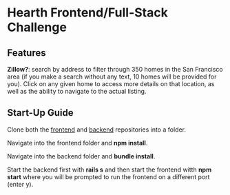 # Hearth Frontend/Full-Stack Challenge

## Features

**Zillow?**: search by address to filter through 350 homes in the San Francisco area (if you make a search without any text, 10 homes will be provided for you). Click on any given home to access more details on that location, as well as the ability to navigate to the actual listing.

## Start-Up Guide

Clone both the [frontend](https://github.com/hm-factor/hearth_challenge_frontend) and [backend](https://github.com/hm-factor/hearth_challenge_backend) repositories into a folder.

Navigate into the frontend folder and **npm install**.

Navigate into the backend folder and **bundle install**.

Start the backend first with **rails s** and then start the frontend witth **npm start** where you will be prompted to run the frontend on a different port (enter y).
